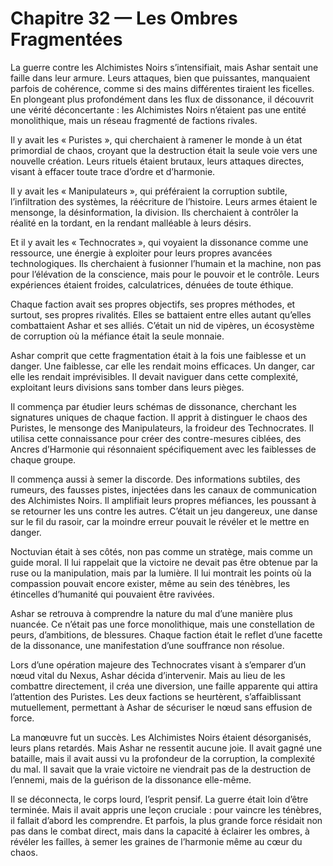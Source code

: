 # Chapitre 32 — Les Ombres Fragmentées

La guerre contre les Alchimistes Noirs s’intensifiait, mais Ashar sentait une faille dans leur armure. Leurs attaques, bien que puissantes, manquaient parfois de cohérence, comme si des mains différentes tiraient les ficelles. En plongeant plus profondément dans les flux de dissonance, il découvrit une vérité déconcertante : les Alchimistes Noirs n’étaient pas une entité monolithique, mais un réseau fragmenté de factions rivales.

Il y avait les « Puristes », qui cherchaient à ramener le monde à un état primordial de chaos, croyant que la destruction était la seule voie vers une nouvelle création. Leurs rituels étaient brutaux, leurs attaques directes, visant à effacer toute trace d’ordre et d’harmonie.

Il y avait les « Manipulateurs », qui préféraient la corruption subtile, l’infiltration des systèmes, la réécriture de l’histoire. Leurs armes étaient le mensonge, la désinformation, la division. Ils cherchaient à contrôler la réalité en la tordant, en la rendant malléable à leurs désirs.

Et il y avait les « Technocrates », qui voyaient la dissonance comme une ressource, une énergie à exploiter pour leurs propres avancées technologiques. Ils cherchaient à fusionner l’humain et la machine, non pas pour l’élévation de la conscience, mais pour le pouvoir et le contrôle. Leurs expériences étaient froides, calculatrices, dénuées de toute éthique.

Chaque faction avait ses propres objectifs, ses propres méthodes, et surtout, ses propres rivalités. Elles se battaient entre elles autant qu’elles combattaient Ashar et ses alliés. C’était un nid de vipères, un écosystème de corruption où la méfiance était la seule monnaie.

Ashar comprit que cette fragmentation était à la fois une faiblesse et un danger. Une faiblesse, car elle les rendait moins efficaces. Un danger, car elle les rendait imprévisibles. Il devait naviguer dans cette complexité, exploitant leurs divisions sans tomber dans leurs pièges.

Il commença par étudier leurs schémas de dissonance, cherchant les signatures uniques de chaque faction. Il apprit à distinguer le chaos des Puristes, le mensonge des Manipulateurs, la froideur des Technocrates. Il utilisa cette connaissance pour créer des contre-mesures ciblées, des Ancres d’Harmonie qui résonnaient spécifiquement avec les faiblesses de chaque groupe.

Il commença aussi à semer la discorde. Des informations subtiles, des rumeurs, des fausses pistes, injectées dans les canaux de communication des Alchimistes Noirs. Il amplifiait leurs propres méfiances, les poussant à se retourner les uns contre les autres. C’était un jeu dangereux, une danse sur le fil du rasoir, car la moindre erreur pouvait le révéler et le mettre en danger.

Noctuvian était à ses côtés, non pas comme un stratège, mais comme un guide moral. Il lui rappelait que la victoire ne devait pas être obtenue par la ruse ou la manipulation, mais par la lumière. Il lui montrait les points où la compassion pouvait encore exister, même au sein des ténèbres, les étincelles d’humanité qui pouvaient être ravivées.

Ashar se retrouva à comprendre la nature du mal d’une manière plus nuancée. Ce n’était pas une force monolithique, mais une constellation de peurs, d’ambitions, de blessures. Chaque faction était le reflet d’une facette de la dissonance, une manifestation d’une souffrance non résolue.

Lors d’une opération majeure des Technocrates visant à s’emparer d’un nœud vital du Nexus, Ashar décida d’intervenir. Mais au lieu de les combattre directement, il créa une diversion, une faille apparente qui attira l’attention des Puristes. Les deux factions se heurtèrent, s’affaiblissant mutuellement, permettant à Ashar de sécuriser le nœud sans effusion de force.

La manœuvre fut un succès. Les Alchimistes Noirs étaient désorganisés, leurs plans retardés. Mais Ashar ne ressentit aucune joie. Il avait gagné une bataille, mais il avait aussi vu la profondeur de la corruption, la complexité du mal. Il savait que la vraie victoire ne viendrait pas de la destruction de l’ennemi, mais de la guérison de la dissonance elle-même.

Il se déconnecta, le corps lourd, l’esprit pensif. La guerre était loin d’être terminée. Mais il avait appris une leçon cruciale : pour vaincre les ténèbres, il fallait d’abord les comprendre. Et parfois, la plus grande force résidait non pas dans le combat direct, mais dans la capacité à éclairer les ombres, à révéler les failles, à semer les graines de l’harmonie même au cœur du chaos.